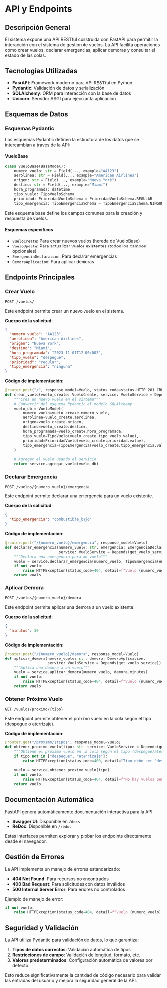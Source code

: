 # API y Endpoints

## Descripción General
El sistema expone una API RESTful construida con FastAPI para permitir la interacción con el sistema de gestión de vuelos. La API facilita operaciones como crear vuelos, declarar emergencias, aplicar demoras y consultar el estado de las colas.

## Tecnologías Utilizadas
- **FastAPI**: Framework moderno para API RESTful en Python
- **Pydantic**: Validación de datos y serialización
- **SQLAlchemy**: ORM para interacción con la base de datos
- **Uvicorn**: Servidor ASGI para ejecutar la aplicación

## Esquemas de Datos

### Esquemas Pydantic
Los esquemas Pydantic definen la estructura de los datos que se intercambian a través de la API:

#### VueloBase
```python
class VueloBase(BaseModel):
    numero_vuelo: str = Field(..., example="AA123")
    aerolinea: str = Field(..., example="American Airlines")
    origen: str = Field(..., example="Nueva York")
    destino: str = Field(..., example="Miami")
    hora_programada: datetime
    tipo_vuelo: TipoVueloSchema
    prioridad: PrioridadVueloSchema = PrioridadVueloSchema.REGULAR
    tipo_emergencia: TipoEmergenciaSchema = TipoEmergenciaSchema.NINGUNA
```

Este esquema base define los campos comunes para la creación y respuesta de vuelos.

#### Esquemas específicos
- `VueloCreate`: Para crear nuevos vuelos (hereda de VueloBase)
- `VueloUpdate`: Para actualizar vuelos existentes (todos los campos opcionales)
- `EmergenciaDeclaracion`: Para declarar emergencias
- `DemoraAplicacion`: Para aplicar demoras

## Endpoints Principales

### Crear Vuelo
```
POST /vuelos/
```

Este endpoint permite crear un nuevo vuelo en el sistema.

**Cuerpo de la solicitud**:
```json
{
  "numero_vuelo": "AA123",
  "aerolinea": "American Airlines",
  "origen": "Nueva York",
  "destino": "Miami",
  "hora_programada": "2023-11-01T12:00:00Z",
  "tipo_vuelo": "despegue",
  "prioridad": "regular",
  "tipo_emergencia": "ninguna"
}
```

**Código de implementación**:
```python
@router.post("/", response_model=Vuelo, status_code=status.HTTP_201_CREATED)
def crear_vuelo(vuelo_create: VueloCreate, service: VueloService = Depends(get_vuelo_service)):
    """Crea un nuevo vuelo en el sistema"""
    # Convertir del esquema Pydantic al modelo SQLAlchemy
    vuelo_db = VueloModel(
        numero_vuelo=vuelo_create.numero_vuelo,
        aerolinea=vuelo_create.aerolinea,
        origen=vuelo_create.origen,
        destino=vuelo_create.destino,
        hora_programada=vuelo_create.hora_programada,
        tipo_vuelo=TipoVuelo(vuelo_create.tipo_vuelo.value),
        prioridad=PrioridadVuelo(vuelo_create.prioridad.value),
        tipo_emergencia=TipoEmergencia(vuelo_create.tipo_emergencia.value)
    )
    
    # Agregar el vuelo usando el servicio
    return service.agregar_vuelo(vuelo_db)
```

### Declarar Emergencia
```
POST /vuelos/{numero_vuelo}/emergencia
```

Este endpoint permite declarar una emergencia para un vuelo existente.

**Cuerpo de la solicitud**:
```json
{
  "tipo_emergencia": "combustible_bajo"
}
```

**Código de implementación**:
```python
@router.post("/{numero_vuelo}/emergencia", response_model=Vuelo)
def declarar_emergencia(numero_vuelo: str, emergencia: EmergenciaDeclaracion, 
                        service: VueloService = Depends(get_vuelo_service)):
    """Declara una emergencia para un vuelo"""
    vuelo = service.declarar_emergencia(numero_vuelo, TipoEmergencia(emergencia.tipo_emergencia.value))
    if not vuelo:
        raise HTTPException(status_code=404, detail=f"Vuelo {numero_vuelo} no encontrado")
    return vuelo
```

### Aplicar Demora
```
POST /vuelos/{numero_vuelo}/demora
```

Este endpoint permite aplicar una demora a un vuelo existente.

**Cuerpo de la solicitud**:
```json
{
  "minutos": 30
}
```

**Código de implementación**:
```python
@router.post("/{numero_vuelo}/demora", response_model=Vuelo)
def aplicar_demora(numero_vuelo: str, demora: DemoraAplicacion,
                   service: VueloService = Depends(get_vuelo_service)):
    """Aplica una demora a un vuelo"""
    vuelo = service.aplicar_demora(numero_vuelo, demora.minutos)
    if not vuelo:
        raise HTTPException(status_code=404, detail=f"Vuelo {numero_vuelo} no encontrado")
    return vuelo
```

### Obtener Próximo Vuelo
```
GET /vuelos/proximo/{tipo}
```

Este endpoint permite obtener el próximo vuelo en la cola según el tipo (despegue o aterrizaje).

**Código de implementación**:
```python
@router.get("/proximo/{tipo}", response_model=Vuelo)
def obtener_proximo_vuelo(tipo: str, service: VueloService = Depends(get_vuelo_service)):
    """Obtiene el próximo vuelo en la cola según el tipo (despegue/aterrizaje)"""
    if tipo not in ["despegue", "aterrizaje"]:
        raise HTTPException(status_code=400, detail="Tipo debe ser 'despegue' o 'aterrizaje'")
        
    vuelo = service.obtener_proximo_vuelo(tipo)
    if not vuelo:
        raise HTTPException(status_code=404, detail=f"No hay vuelos pendientes de {tipo}")
    return vuelo
```

## Documentación Automática

FastAPI genera automáticamente documentación interactiva para la API:

- **Swagger UI**: Disponible en `/docs`
- **ReDoc**: Disponible en `/redoc`

Estas interfaces permiten explorar y probar los endpoints directamente desde el navegador.

## Gestión de Errores

La API implementa un manejo de errores estandarizado:

- **404 Not Found**: Para recursos no encontrados
- **400 Bad Request**: Para solicitudes con datos inválidos
- **500 Internal Server Error**: Para errores no controlados

Ejemplo de manejo de error:
```python
if not vuelo:
    raise HTTPException(status_code=404, detail=f"Vuelo {numero_vuelo} no encontrado")
```

## Seguridad y Validación

La API utiliza Pydantic para validación de datos, lo que garantiza:

1. **Tipos de datos correctos**: Validación automática de tipos
2. **Restricciones de campo**: Validación de longitud, formato, etc.
3. **Valores predeterminados**: Configuración automática de valores por defecto

Esto reduce significativamente la cantidad de código necesario para validar las entradas del usuario y mejora la seguridad general de la API.
